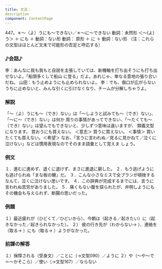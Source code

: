 ```yaml
---
title: 文法：
description
component: ContentPage
---
```



447。＊～（よ）うにも～できない／＊～に～できない
動詞：未然形 ＜～(よ)う＞ ＋ にも ＋ 動詞：ない形 動詞： 原形 ＋ に ＋ 動詞：ない形
（注：これらの文型はほとんど文末で可能形の否定と呼応する）
### ♪会話♪
李：あんなに我も我もと自説を主張していては、新機軸を打ち出そうにも打ち出せないよ。「船頭多くして船山 に登る」だよ。あれじゃ、単なる意地の張り合いだね。
山田：もう止めようにも止められないよ。
李：でも、傷口が広がらないうちに止めないと、みんな引くに引けなくなり、チームが分解しちゃうよ。
### 解説
「～（よ）うにも～（でき）ない」は「～しようと試みても～（でき）ない」、「～に～（でき）ない」は何か 周りの事情があってできない、「～たくても～（でき）ない」は望んでもできないと、少しずつ意味は違いますが、 類義文型になります。
買おうにも買えない。 ＜意志＞ 買うに買えない。 ＜事情＞ 買いたくても買えない。＜希望＞
なお、「言うに言われぬ／見るに見かねて／泣くに泣けない」などは慣用表現なのでそのまま語彙として覚えま しょう。
### 例文
１．進むに進めず、退くに退けず、まさに進退に窮した。
２．もう逃げようにも逃げられぬ「まな板の鯉」だ。
３．こんな小さなミスで全プランが頓挫するなんて、泣くに泣けない思いです。
４．この辞典が完成するまでには、言うに言われぬ苦労がありました。
５．痛くもない腹を探られたが、弁明しようにもその機会も与えられず、断腸の思いだった。
### 例題
１）最近疲れが（ひどくて／ひどいから）、今朝は（起きる／起きたい）に（起きなかった／起きられなかった）。
２） 彼の行き先が（わからない→ ）、連絡を（取る→ ）にも（取る→ ）ようがなかった。
### 前課の解答
１）保障される（受身文）／ことに（→文型090）／ように
２）や（～や～で＝～かそこら）／使い（→文型167）／ならない
